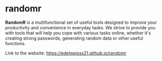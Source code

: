 # randomr
**RandomR** is a multifunctional set of useful tools designed to improve your productivity and convenience in everyday tasks. We strive to provide you with tools that will help you cope with various tasks online, whether it's creating strong passwords, generating random data or other useful functions.

Link to the website: https://edelweisss21.github.io/randomr
